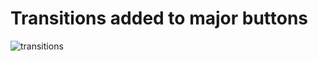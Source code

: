 # Transitions added to major buttons


![transitions](https://github.com/ashishthoppil/html-css-exercises/assets/148540934/01a8e353-0d9d-42bb-bdde-ff08a86257a0)
